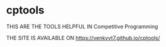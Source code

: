 # cptools
THIS ARE THE TOOLS HELPFUL IN Competitive Programming

THE SITE IS AVAILABLE ON  https://venkyvt7.github.io/cptools/
